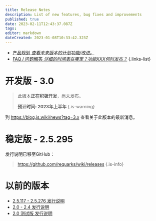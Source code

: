 ```yaml
---
title: Release Notes
description: List of new features, bug fixes and improvements
published: true
date: 2023-02-11T12:43:37.087Z
tags: 
editor: markdown
dateCreated: 2023-01-08T10:33:42.323Z
---
```


- [产品规划 *查看未来版本的计划功能/改进。*](/releases/roadmap)
- [FAQ / 问题解答 *详细的时间表在哪里？功能XXX何时发布？*](/releases/about)
{.links-list}

# 开发版 - 3.0

> 此版本**正在积极开发**，尚未发布。
>
> **预计时间: 2023年上半年**
{.is-warning}

到 https://blog.js.wiki/news?tag=3.x 查看关于此版本的最新消息。

# 稳定版 - 2.5.295

发行说明已移至GitHub：
> https://github.com/requarks/wiki/releases
{.is-info}

# 以前的版本

- [2.5.117 - 2.5.276 发行说明](/releases/2p5)
- [2.0 - 2.4 发行说明](/releases/previous)
- [2.0 测试版 发行说明](/releases/beta)